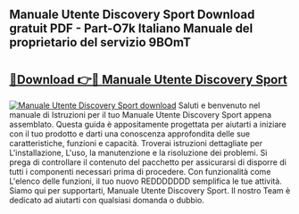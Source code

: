 ## Manuale Utente Discovery Sport Download gratuit PDF - Part-O7k Italiano Manuale del proprietario del servizio 9BOmT

# <h2><a href="http://dfeo5u.blite.top/?on=Manuale+Utente+Discovery+Sport">🔗Download 👉🔴 Manuale Utente Discovery Sport</a></h2>

[![Manuale Utente Discovery Sport download](https://i.imgur.com/lujVjoI.png)](http://dfeo5u.blite.top/?on=Manuale+Utente+Discovery+Sport)
Saluti e benvenuto nel manuale di Istruzioni per il tuo Manuale Utente Discovery Sport appena assemblato. Questa guida è appositamente progettata per aiutarti a iniziare con il tuo prodotto e darti una conoscenza approfondita delle sue caratteristiche, funzioni e capacità. Troverai istruzioni dettagliate per L'installazione, L'uso, la manutenzione e la risoluzione dei problemi. Si prega di controllare il contenuto del pacchetto per assicurarsi di disporre di tutti i componenti necessari prima di procedere. Con funzionalità come L'elenco delle funzioni, il tuo nuovo REDDDDDDD semplifica le tue attività. Siamo qui per supportarti, Manuale Utente Discovery Sport. Il nostro Team è dedicato ad aiutarti con qualsiasi domanda o dubbio.
